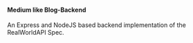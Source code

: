 ####  Medium like Blog-Backend
An Express and NodeJS based backend implementation of the RealWorldAPI Spec.

